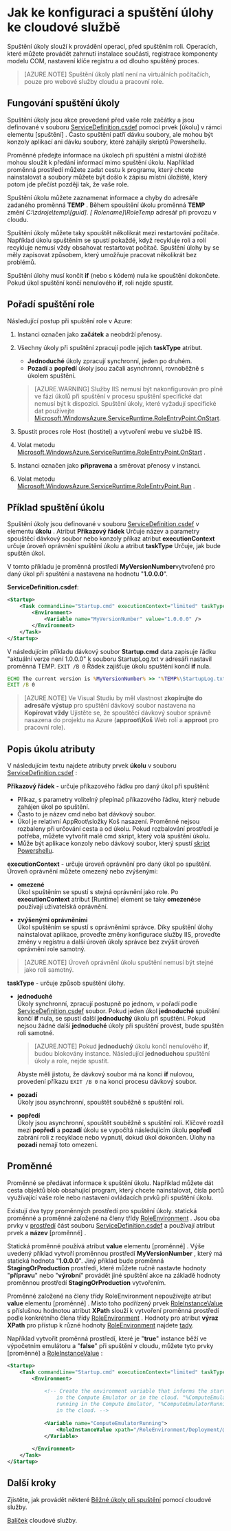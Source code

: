 <properties 
pageTitle="Spuštění úkoly při spuštění v Azure Cloudovým službám | Microsoft Azure" 
description="Spuštění úkoly slouží k přípravě prostředí cloudové služby aplikace. Tím se naučíte fungování spuštění úkolů a jak je" 
services="cloud-services" 
documentationCenter="" 
authors="Thraka" 
manager="timlt" 
editor=""/>
<tags 
ms.service="cloud-services" 
ms.workload="tbd" 
ms.tgt_pltfrm="na" 
ms.devlang="na" 
ms.topic="article" 
ms.date="09/06/2016" 
ms.author="adegeo"/>



# <a name="how-to-configure-and-run-startup-tasks-for-a-cloud-service"></a>Jak ke konfiguraci a spuštění úlohy ke cloudové službě

Spuštění úkoly slouží k provádění operací, před spuštěním roli. Operacích, které můžete provádět zahrnutí instalace součásti, registrace komponenty modelu COM, nastavení klíče registru a od dlouho spuštěný proces.

>[AZURE.NOTE] Spuštění úkoly platí není na virtuálních počítačích, pouze pro webové služby cloudu a pracovní role.

## <a name="how-startup-tasks-work"></a>Fungování spuštění úkoly

Spuštění úkoly jsou akce provedené před vaše role začátky a jsou definované v souboru [ServiceDefinition.csdef] pomocí prvek [úkolu] v rámci elementu [spuštění] . Často spuštění patří dávku soubory, ale mohou být konzoly aplikací ani dávku soubory, které zahájily skriptů Powershellu.

Proměnné předejte informace na úkolech při spuštění a místní úložiště mohou sloužit k předání informací mimo spuštění úkolu. Například proměnná prostředí můžete zadat cestu k programu, který chcete nainstalovat a soubory můžete být došlo k zápisu místní úložiště, který potom jde přečíst později tak, že vaše role.

Spuštění úkolu můžete zaznamenat informace a chyby do adresáře zadaného proměnná **TEMP** . Během spouštění úkolu proměnná **TEMP** změní *C:\\zdroje\\temp\\[guid]. [ Rolename]\\RoleTemp* adresář při provozu v cloudu.

Spuštění úkoly můžete taky spouštět několikrát mezi restartování počítače. Například úkolu spuštěním se spustí pokaždé, když recykluje roli a rolí recykluje nemusí vždy obsahovat restartovat počítač. Spuštění úlohy by se měly zapisovat způsobem, který umožňuje pracovat několikrát bez problémů.

Spuštění úlohy musí končit **if** (nebo s kódem) nula ke spouštění dokončete. Pokud úkol spuštění končí nenulového **if**, roli nejde spustit.


## <a name="role-startup-order"></a>Pořadí spuštění role

Následující postup při spuštění role v Azure:

1. Instanci označen jako **začátek** a neobdrží přenosy.

2. Všechny úkoly při spuštění zpracují podle jejich **taskType** atribut.
    - **Jednoduché** úkoly zpracují synchronní, jeden po druhém.
    - **Pozadí** a **popředí** úkoly jsou začali asynchronní, rovnoběžně s úkolem spuštění.  
       
    > [AZURE.WARNING] Služby IIS nemusí být nakonfigurován pro plně ve fázi úkolů při spuštění v procesu spuštění specifické dat nemusí být k dispozici. Spuštění úkoly, které vyžadují specifické dat používejte [Microsoft.WindowsAzure.ServiceRuntime.RoleEntryPoint.OnStart](https://msdn.microsoft.com/library/azure/microsoft.windowsazure.serviceruntime.roleentrypoint.onstart.aspx).

3. Spustit proces role Host (hostitel) a vytvoření webu ve službě IIS.

4. Volat metodu [Microsoft.WindowsAzure.ServiceRuntime.RoleEntryPoint.OnStart](https://msdn.microsoft.com/library/azure/microsoft.windowsazure.serviceruntime.roleentrypoint.onstart.aspx) .

5. Instanci označen jako **připravena** a směrovat přenosy v instanci.

6. Volat metodu [Microsoft.WindowsAzure.ServiceRuntime.RoleEntryPoint.Run](https://msdn.microsoft.com/library/azure/microsoft.windowsazure.serviceruntime.roleentrypoint.run.aspx) .


## <a name="example-of-a-startup-task"></a>Příklad spuštění úkolu

Spuštění úkoly jsou definované v souboru [ServiceDefinition.csdef] v elementu **úkolu** . Atribut **Příkazový řádek** Určuje název a parametry spouštěcí dávkový soubor nebo konzoly příkaz atribut **executionContext** určuje úroveň oprávnění spuštění úkolu a atribut **taskType** Určuje, jak bude spuštěn úkol.

V tomto příkladu je proměnná prostředí **MyVersionNumber**vytvořené pro daný úkol při spuštění a nastavena na hodnotu "**1.0.0.0**".

**ServiceDefinition.csdef**:

```xml
<Startup>
    <Task commandLine="Startup.cmd" executionContext="limited" taskType="simple" >
        <Environment>
            <Variable name="MyVersionNumber" value="1.0.0.0" />
        </Environment>
    </Task>
</Startup>
```

V následujícím příkladu dávkový soubor **Startup.cmd** data zapisuje řádku "aktuální verze není 1.0.0.0" k souboru StartupLog.txt v adresáři nastavil proměnná TEMP. `EXIT /B 0` Řádek zajišťuje úkolu spuštění končí **if** nula.

```cmd
ECHO The current version is %MyVersionNumber% >> "%TEMP%\StartupLog.txt" 2>&1
EXIT /B 0
```

> [AZURE.NOTE] Ve Visual Studiu by měl vlastnost **zkopírujte do adresáře výstup** pro spuštění dávkový soubor nastavena na **Kopírovat vždy** Ujistěte se, že spouštěcí dávkový soubor správně nasazena do projektu na Azure (**approot\\Koš** Web rolí a **approot** pro pracovní role).

## <a name="description-of-task-attributes"></a>Popis úkolu atributy

V následujícím textu najdete atributy prvek **úkolu** v souboru [ServiceDefinition.csdef] :

**Příkazový řádek** - určuje příkazového řádku pro daný úkol při spuštění:

- Příkaz, s parametry volitelný přepínač příkazového řádku, který nebude zahájen úkol po spuštění.
- Často to je název cmd nebo bat dávkový soubor.
- Úkol je relativní AppRoot\\složky Koš nasazení. Proměnné nejsou rozbaleny při určování cesta a od úkolu. Pokud rozbalování prostředí je potřeba, můžete vytvořit malé cmd skript, který volá spuštění úkolu.
- Může být aplikace konzoly nebo dávkový soubor, který spustí [skript Powershellu](cloud-services-startup-tasks-common.md#create-a-powershell-startup-task).

**executionContext** - určuje úroveň oprávnění pro daný úkol po spuštění. Úroveň oprávnění můžete omezený nebo zvýšenými:

- **omezené**  
Úkol spuštěním se spustí s stejná oprávnění jako role. Po **executionContext** atribut [Runtime] element se taky **omezené**se používají uživatelská oprávnění.

- **zvýšenými oprávněními**  
Úkol spuštěním se spustí s oprávněními správce. Díky spuštění úlohy nainstalovat aplikace, proveďte změny konfigurace služby IIS, proveďte změny v registru a další úroveň úkoly správce bez zvýšit úroveň oprávnění role samotný.  

> [AZURE.NOTE] Úroveň oprávnění úkolu spuštění nemusí být stejné jako roli samotný.

**taskType** - určuje způsob spuštění úlohy.

- **jednoduché**  
Úkoly synchronní, zpracují postupně po jednom, v pořadí podle [ServiceDefinition.csdef] soubor. Pokud jeden úkol **jednoduché** spuštění končí **if** nula, se spustí další **jednoduchý** úkolu při spuštění. Pokud nejsou žádné další **jednoduché** úkoly při spuštění provést, bude spuštěn roli samotné.   

    > [AZURE.NOTE] Pokud **jednoduchý** úkolu končí nenulového **if**, budou blokovány instance. Následující **jednoduchou** spuštění úkoly a role, nejde spustit.

    Abyste měli jistotu, že dávkový soubor má na konci **if** nulovou, provedení příkazu `EXIT /B 0` na konci procesu dávkový soubor.

- **pozadí**  
Úkoly jsou asynchronní, spouštět souběžně s spuštění roli.

- **popředí**  
Úkoly jsou asynchronní, spouštět souběžně s spuštění roli. Klíčové rozdíl mezi **popředí** a **pozadí** úkolu se vypočítá následujícím úkolu **popředí** zabrání roli z recyklace nebo vypnutí, dokud úkol dokončen. Úlohy na **pozadí** nemají toto omezení.

## <a name="environment-variables"></a>Proměnné

Proměnné se předávat informace k spuštění úkolu. Například můžete dát cesta objektů blob obsahující program, který chcete nainstalovat, čísla portů využívající vaše role nebo nastavení ovládacích prvků při spuštění úkolu.

Existují dva typy proměnných prostředí pro spuštění úkoly. statická proměnné a proměnné založené na členy třídy [RoleEnvironment] . Jsou oba prvky v [prostředí] část souboru [ServiceDefinition.csdef] a používají atribut prvek a **název** [proměnné] .

Statická proměnné používá atribut **value** elementu [proměnné] . Výše uvedený příklad vytvoří proměnnou prostředí **MyVersionNumber** , který má statická hodnota "**1.0.0.0**". Jiný příklad bude proměnná **StagingOrProduction** prostředí, které můžete ručně nastavte hodnoty "**přípravu**" nebo "**výrobní**" provádět jiné spuštění akce na základě hodnoty proměnnou prostředí **StagingOrProduction** vytvořením.

Proměnné založené na členy třídy RoleEnvironment nepoužívejte atribut **value** elementu [proměnné] . Místo toho podřízený prvek [RoleInstanceValue] s příslušnou hodnotou atribut **XPath** slouží k vytvoření proměnná prostředí podle konkrétního člena třídy [RoleEnvironment] . Hodnoty pro atribut **výraz XPath** pro přístup k různé hodnoty [RoleEnvironment] najdete [tady](cloud-services-role-config-xpath.md).



Například vytvořit proměnná prostředí, které je "**true**" instance běží ve výpočetním emulátoru a "**false**" při spuštění v cloudu, můžete tyto prvky [proměnné] a [RoleInstanceValue] :

```xml
<Startup>
    <Task commandLine="Startup.cmd" executionContext="limited" taskType="simple">
        <Environment>
    
            <!-- Create the environment variable that informs the startup task whether it is running
                in the Compute Emulator or in the cloud. "%ComputeEmulatorRunning%"=="true" when
                running in the Compute Emulator, "%ComputeEmulatorRunning%"=="false" when running
                in the cloud. -->
    
            <Variable name="ComputeEmulatorRunning">
                <RoleInstanceValue xpath="/RoleEnvironment/Deployment/@emulated" />
            </Variable>
    
        </Environment>
    </Task>
</Startup>
```

## <a name="next-steps"></a>Další kroky
Zjistěte, jak provádět některé [Běžné úkoly při spuštění](cloud-services-startup-tasks-common.md) pomocí cloudové služby.

[Balíček](cloud-services-model-and-package.md) cloudové služby.  


[ServiceDefinition.csdef]: cloud-services-model-and-package.md#csdef
[Úkol]: https://msdn.microsoft.com/library/azure/gg557552.aspx#Task
[Při spuštění]: https://msdn.microsoft.com/library/azure/gg557552.aspx#Startup
[Za běhu]: https://msdn.microsoft.com/library/azure/gg557552.aspx#Runtime
[Prostředí]: https://msdn.microsoft.com/library/azure/gg557552.aspx#Environment
[Proměnná]: https://msdn.microsoft.com/library/azure/gg557552.aspx#Variable
[RoleInstanceValue]: https://msdn.microsoft.com/library/azure/gg557552.aspx#RoleInstanceValue
[RoleEnvironment]: https://msdn.microsoft.com/library/azure/microsoft.windowsazure.serviceruntime.roleenvironment.aspx